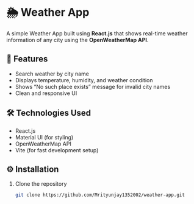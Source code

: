 # 🌦️ Weather App

A simple Weather App built using **React.js** that shows real-time weather information of any city using the **OpenWeatherMap API**.

## 🚀 Features
- Search weather by city name  
- Displays temperature, humidity, and weather condition  
- Shows “No such place exists” message for invalid city names  
- Clean and responsive UI  

## 🛠️ Technologies Used
- React.js  
- Material UI (for styling)  
- OpenWeatherMap API  
- Vite (for fast development setup)

## ⚙️ Installation
1. Clone the repository  
   ```bash
   git clone https://github.com/Mrityunjay1352002/weather-app.git
